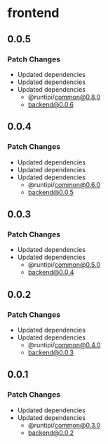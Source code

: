 # frontend

## 0.0.5

### Patch Changes

- Updated dependencies
- Updated dependencies
- Updated dependencies
  - @runtipi/common@0.8.0
  - backend@0.0.6

## 0.0.4

### Patch Changes

- Updated dependencies
- Updated dependencies
- Updated dependencies
  - @runtipi/common@0.6.0
  - backend@0.0.5

## 0.0.3

### Patch Changes

- Updated dependencies
- Updated dependencies
  - @runtipi/common@0.5.0
  - backend@0.0.4

## 0.0.2

### Patch Changes

- Updated dependencies
- Updated dependencies
  - @runtipi/common@0.4.0
  - backend@0.0.3

## 0.0.1

### Patch Changes

- Updated dependencies
- Updated dependencies
  - @runtipi/common@0.3.0
  - backend@0.0.2
